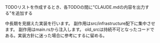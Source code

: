 TODOリストを作成するとき、各TODOの間に"CLAUDE.mdの内容を出力する"を追加する

中長期を見据えた実装を行います。
副作用はsrc/infrastructure配下に集中させます。
副作用はmain.rsから注入します。
old_srcは持続不可となったコードである。実装方針に迷った場合に参考にするに留める。